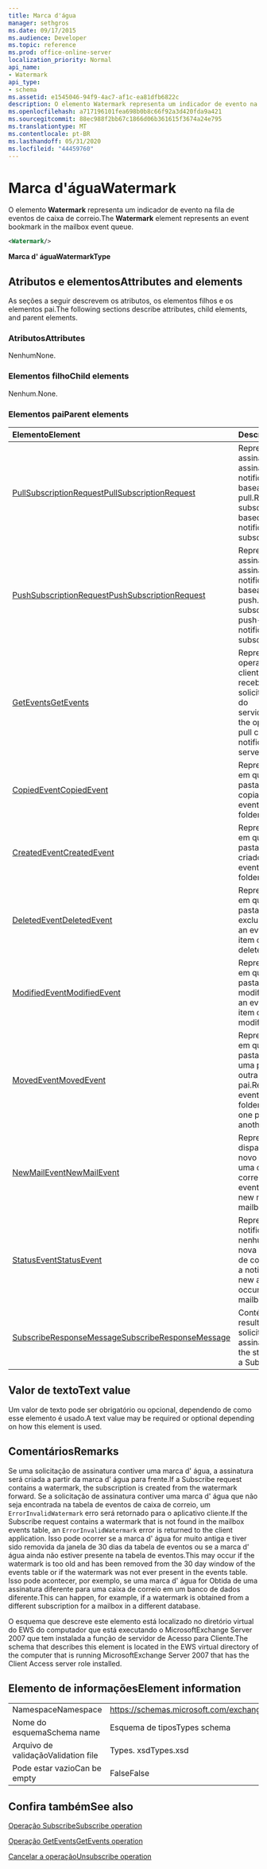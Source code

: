 ```yaml
---
title: Marca d'água
manager: sethgros
ms.date: 09/17/2015
ms.audience: Developer
ms.topic: reference
ms.prod: office-online-server
localization_priority: Normal
api_name:
- Watermark
api_type:
- schema
ms.assetid: e1545046-94f9-4ac7-af1c-ea81dfb6822c
description: O elemento Watermark representa um indicador de evento na fila de eventos de caixa de correio.
ms.openlocfilehash: a717196101fea698b0b8c66f92a3d420fda9a421
ms.sourcegitcommit: 88ec988f2bb67c1866d06b361615f3674a24e795
ms.translationtype: MT
ms.contentlocale: pt-BR
ms.lasthandoff: 05/31/2020
ms.locfileid: "44459760"
---
```

# <a name="watermark"></a><span data-ttu-id="022dc-103">Marca d'água</span><span class="sxs-lookup"><span data-stu-id="022dc-103">Watermark</span></span>

<span data-ttu-id="022dc-104">O elemento **Watermark** representa um indicador de evento na fila de eventos de caixa de correio.</span><span class="sxs-lookup"><span data-stu-id="022dc-104">The **Watermark** element represents an event bookmark in the mailbox event queue.</span></span> 
  
```xml
<Watermark/>
```

 <span data-ttu-id="022dc-105">**Marca d' água**</span><span class="sxs-lookup"><span data-stu-id="022dc-105">**WatermarkType**</span></span>
## <a name="attributes-and-elements"></a><span data-ttu-id="022dc-106">Atributos e elementos</span><span class="sxs-lookup"><span data-stu-id="022dc-106">Attributes and elements</span></span>

<span data-ttu-id="022dc-107">As seções a seguir descrevem os atributos, os elementos filhos e os elementos pai.</span><span class="sxs-lookup"><span data-stu-id="022dc-107">The following sections describe attributes, child elements, and parent elements.</span></span>
  
### <a name="attributes"></a><span data-ttu-id="022dc-108">Atributos</span><span class="sxs-lookup"><span data-stu-id="022dc-108">Attributes</span></span>

<span data-ttu-id="022dc-109">Nenhum</span><span class="sxs-lookup"><span data-stu-id="022dc-109">None.</span></span>
  
### <a name="child-elements"></a><span data-ttu-id="022dc-110">Elementos filho</span><span class="sxs-lookup"><span data-stu-id="022dc-110">Child elements</span></span>

<span data-ttu-id="022dc-111">Nenhum.</span><span class="sxs-lookup"><span data-stu-id="022dc-111">None.</span></span>
  
### <a name="parent-elements"></a><span data-ttu-id="022dc-112">Elementos pai</span><span class="sxs-lookup"><span data-stu-id="022dc-112">Parent elements</span></span>

|<span data-ttu-id="022dc-113">**Elemento**</span><span class="sxs-lookup"><span data-stu-id="022dc-113">**Element**</span></span>|<span data-ttu-id="022dc-114">**Descrição**</span><span class="sxs-lookup"><span data-stu-id="022dc-114">**Description**</span></span>|
|:-----|:-----|
|[<span data-ttu-id="022dc-115">PullSubscriptionRequest</span><span class="sxs-lookup"><span data-stu-id="022dc-115">PullSubscriptionRequest</span></span>](pullsubscriptionrequest.md) <br/> |<span data-ttu-id="022dc-116">Representa uma assinatura para uma assinatura de notificação de eventos baseada em pull.</span><span class="sxs-lookup"><span data-stu-id="022dc-116">Represents a subscription to a pull-based event notification subscription.</span></span>  <br/> |
|[<span data-ttu-id="022dc-117">PushSubscriptionRequest</span><span class="sxs-lookup"><span data-stu-id="022dc-117">PushSubscriptionRequest</span></span>](pushsubscriptionrequest.md) <br/> |<span data-ttu-id="022dc-118">Representa uma assinatura para uma assinatura de notificação de eventos baseada em push.</span><span class="sxs-lookup"><span data-stu-id="022dc-118">Represents a subscription to a push-based event notification subscription.</span></span>  <br/> |
|[<span data-ttu-id="022dc-119">GetEvents</span><span class="sxs-lookup"><span data-stu-id="022dc-119">GetEvents</span></span>](getevents.md) <br/> |<span data-ttu-id="022dc-120">Representa a operação usada por clientes de recebimento para solicitar notificações do servidor.</span><span class="sxs-lookup"><span data-stu-id="022dc-120">Represents the operation used by pull clients to request notifications from the server.</span></span>  <br/> |
|[<span data-ttu-id="022dc-121">CopiedEvent</span><span class="sxs-lookup"><span data-stu-id="022dc-121">CopiedEvent</span></span>](copiedevent.md) <br/> |<span data-ttu-id="022dc-122">Representa um evento em que um item ou pasta é copiado.</span><span class="sxs-lookup"><span data-stu-id="022dc-122">Represents an event where an item or folder is copied.</span></span>  <br/> |
|[<span data-ttu-id="022dc-123">CreatedEvent</span><span class="sxs-lookup"><span data-stu-id="022dc-123">CreatedEvent</span></span>](createdevent.md) <br/> |<span data-ttu-id="022dc-124">Representa um evento em que um item ou pasta é criado.</span><span class="sxs-lookup"><span data-stu-id="022dc-124">Represents an event where an item or folder is created.</span></span>  <br/> |
|[<span data-ttu-id="022dc-125">DeletedEvent</span><span class="sxs-lookup"><span data-stu-id="022dc-125">DeletedEvent</span></span>](deletedevent.md) <br/> |<span data-ttu-id="022dc-126">Representa um evento em que um item ou pasta é excluído.</span><span class="sxs-lookup"><span data-stu-id="022dc-126">Represents an event where an item or folder is deleted.</span></span>  <br/> |
|[<span data-ttu-id="022dc-127">ModifiedEvent</span><span class="sxs-lookup"><span data-stu-id="022dc-127">ModifiedEvent</span></span>](modifiedevent.md) <br/> |<span data-ttu-id="022dc-128">Representa um evento em que um item ou pasta é modificado.</span><span class="sxs-lookup"><span data-stu-id="022dc-128">Represents an event where an item or folder is modified.</span></span>  <br/> |
|[<span data-ttu-id="022dc-129">MovedEvent</span><span class="sxs-lookup"><span data-stu-id="022dc-129">MovedEvent</span></span>](movedevent.md) <br/> |<span data-ttu-id="022dc-130">Representa um evento em que um item ou pasta é movido de uma pasta pai para outra pasta pai.</span><span class="sxs-lookup"><span data-stu-id="022dc-130">Represents an event where an item or folder is moved from one parent folder to another parent folder.</span></span>  <br/> |
|[<span data-ttu-id="022dc-131">NewMailEvent</span><span class="sxs-lookup"><span data-stu-id="022dc-131">NewMailEvent</span></span>](newmailevent.md) <br/> |<span data-ttu-id="022dc-132">Representa um evento disparado por um novo item de email em uma caixa de correio.</span><span class="sxs-lookup"><span data-stu-id="022dc-132">Represents an event triggered by a new mail item in a mailbox.</span></span>  <br/> |
|[<span data-ttu-id="022dc-133">StatusEvent</span><span class="sxs-lookup"><span data-stu-id="022dc-133">StatusEvent</span></span>](statusevent.md) <br/> |<span data-ttu-id="022dc-134">Representa uma notificação de que nenhuma atividade nova ocorreu na caixa de correio.</span><span class="sxs-lookup"><span data-stu-id="022dc-134">Represents a notification that no new activity has occurred in the mailbox.</span></span>  <br/> |
|[<span data-ttu-id="022dc-135">SubscribeResponseMessage</span><span class="sxs-lookup"><span data-stu-id="022dc-135">SubscribeResponseMessage</span></span>](subscriberesponsemessage.md) <br/> |<span data-ttu-id="022dc-136">Contém o status e o resultado de uma solicitação de assinatura.</span><span class="sxs-lookup"><span data-stu-id="022dc-136">Contains the status and result of a Subscribe request.</span></span>  <br/> |
   
## <a name="text-value"></a><span data-ttu-id="022dc-137">Valor de texto</span><span class="sxs-lookup"><span data-stu-id="022dc-137">Text value</span></span>

<span data-ttu-id="022dc-138">Um valor de texto pode ser obrigatório ou opcional, dependendo de como esse elemento é usado.</span><span class="sxs-lookup"><span data-stu-id="022dc-138">A text value may be required or optional depending on how this element is used.</span></span>
  
## <a name="remarks"></a><span data-ttu-id="022dc-139">Comentários</span><span class="sxs-lookup"><span data-stu-id="022dc-139">Remarks</span></span>

<span data-ttu-id="022dc-140">Se uma solicitação de assinatura contiver uma marca d' água, a assinatura será criada a partir da marca d' água para frente.</span><span class="sxs-lookup"><span data-stu-id="022dc-140">If a Subscribe request contains a watermark, the subscription is created from the watermark forward.</span></span> <span data-ttu-id="022dc-141">Se a solicitação de assinatura contiver uma marca d' água que não seja encontrada na tabela de eventos de caixa de correio, um `ErrorInvalidWatermark` erro será retornado para o aplicativo cliente.</span><span class="sxs-lookup"><span data-stu-id="022dc-141">If the Subscribe request contains a watermark that is not found in the mailbox events table, an  `ErrorInvalidWatermark` error is returned to the client application.</span></span> <span data-ttu-id="022dc-142">Isso pode ocorrer se a marca d' água for muito antiga e tiver sido removida da janela de 30 dias da tabela de eventos ou se a marca d' água ainda não estiver presente na tabela de eventos.</span><span class="sxs-lookup"><span data-stu-id="022dc-142">This may occur if the watermark is too old and has been removed from the 30 day window of the events table or if the watermark was not ever present in the events table.</span></span> <span data-ttu-id="022dc-143">Isso pode acontecer, por exemplo, se uma marca d' água for Obtida de uma assinatura diferente para uma caixa de correio em um banco de dados diferente.</span><span class="sxs-lookup"><span data-stu-id="022dc-143">This can happen, for example, if a watermark is obtained from a different subscription for a mailbox in a different database.</span></span> 
  
<span data-ttu-id="022dc-144">O esquema que descreve este elemento está localizado no diretório virtual do EWS do computador que está executando o MicrosoftExchange Server 2007 que tem instalada a função de servidor de Acesso para Cliente.</span><span class="sxs-lookup"><span data-stu-id="022dc-144">The schema that describes this element is located in the EWS virtual directory of the computer that is running MicrosoftExchange Server 2007 that has the Client Access server role installed.</span></span>
  
## <a name="element-information"></a><span data-ttu-id="022dc-145">Elemento de informações</span><span class="sxs-lookup"><span data-stu-id="022dc-145">Element information</span></span>

|||
|:-----|:-----|
|<span data-ttu-id="022dc-146">Namespace</span><span class="sxs-lookup"><span data-stu-id="022dc-146">Namespace</span></span>  <br/> |https://schemas.microsoft.com/exchange/services/2006/types  <br/> |
|<span data-ttu-id="022dc-147">Nome do esquema</span><span class="sxs-lookup"><span data-stu-id="022dc-147">Schema name</span></span>  <br/> |<span data-ttu-id="022dc-148">Esquema de tipos</span><span class="sxs-lookup"><span data-stu-id="022dc-148">Types schema</span></span>  <br/> |
|<span data-ttu-id="022dc-149">Arquivo de validação</span><span class="sxs-lookup"><span data-stu-id="022dc-149">Validation file</span></span>  <br/> |<span data-ttu-id="022dc-150">Types. xsd</span><span class="sxs-lookup"><span data-stu-id="022dc-150">Types.xsd</span></span>  <br/> |
|<span data-ttu-id="022dc-151">Pode estar vazio</span><span class="sxs-lookup"><span data-stu-id="022dc-151">Can be empty</span></span>  <br/> |<span data-ttu-id="022dc-152">False</span><span class="sxs-lookup"><span data-stu-id="022dc-152">False</span></span>  <br/> |
   
## <a name="see-also"></a><span data-ttu-id="022dc-153">Confira também</span><span class="sxs-lookup"><span data-stu-id="022dc-153">See also</span></span>



[<span data-ttu-id="022dc-154">Operação Subscribe</span><span class="sxs-lookup"><span data-stu-id="022dc-154">Subscribe operation</span></span>](subscribe-operation.md)
  
[<span data-ttu-id="022dc-155">Operação GetEvents</span><span class="sxs-lookup"><span data-stu-id="022dc-155">GetEvents operation</span></span>](getevents-operation.md)
  
[<span data-ttu-id="022dc-156">Cancelar a operação</span><span class="sxs-lookup"><span data-stu-id="022dc-156">Unsubscribe operation</span></span>](unsubscribe-operation.md)

